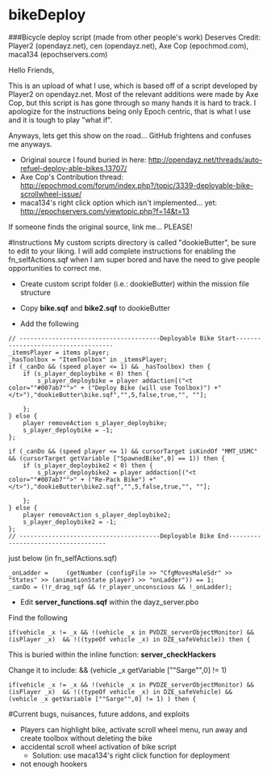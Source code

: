 bikeDeploy
==========
###Bicycle deploy script (made from other people's work)
Deserves Credit: Player2 (opendayz.net), cen (opendayz.net), Axe Cop (epochmod.com), maca134 (epochservers.com)



Hello Friends,

This is an upload of what I use, which is based off of a script developed by Player2 on opendayz.net. Most of the relevant additions were made by Axe Cop, but this script is has gone through so many hands it is hard to track. I apologize for the instructions being only Epoch centric, that is what I use and it is tough to play "what if".

Anyways, lets get this show on the road... GitHub frightens and confuses me anyways.
- Original source I found buried in here: http://opendayz.net/threads/auto-refuel-deploy-able-bikes.13707/
- Axe Cop's Contribution thread: http://epochmod.com/forum/index.php?/topic/3339-deployable-bike-scrollwheel-issue/
- maca134's right click option which isn't implemented... yet: http://epochservers.com/viewtopic.php?f=14&t=13

If someone finds the original source, link me... PLEASE!

#Instructions
My custom scripts directory is called "dookieButter", be sure to edit to your liking. I will add complete instructions for enabling the fn_selfActions.sqf when I am super bored and have the need to give people opportunities to correct me.

* Create custom script folder (i.e.: dookieButter) within the mission file structure

* Copy **bike.sqf** and **bike2.sqf** to dookieButter

* Add the following
```
// ---------------------------------------Deployable Bike Start------------------------------------
_itemsPlayer = items player;
_hasToolbox = "ItemToolbox" in _itemsPlayer;
if (_canDo && (speed player <= 1) && _hasToolbox) then {
    if (s_player_deploybike < 0) then {
        s_player_deploybike = player addaction[("<t color=""#007ab7"">" + ("Deploy Bike (will use Toolbox)") +"</t>"),"dookieButter\bike.sqf","",5,false,true,"", ""];

    };
} else {
    player removeAction s_player_deploybike;
    s_player_deploybike = -1;
};

if (_canDo && (speed player <= 1) && cursorTarget isKindOf "MMT_USMC" && (cursorTarget getVariable ["SpawnedBike",0] == 1)) then {
    if (s_player_deploybike2 < 0) then {
        s_player_deploybike2 = player addaction[("<t color=""#007ab7"">" + ("Re-Pack Bike") +"</t>"),"dookieButter\bike2.sqf","",5,false,true,"", ""];

    };
} else {
    player removeAction s_player_deploybike2;
    s_player_deploybike2 = -1;
};
// ---------------------------------------Deployable Bike End------------------------------------

```
just below (in fn_selfActions.sqf)
```
_onLadder =		(getNumber (configFile >> "CfgMovesMaleSdr" >> "States" >> (animationState player) >> "onLadder")) == 1;
_canDo = (!r_drag_sqf && !r_player_unconscious && !_onLadder);
```
*  Edit **server_functions.sqf** within the dayz_server.pbo

Find the following
```
if(vehicle _x != _x && !(vehicle _x in PVDZE_serverObjectMonitor) && (isPlayer _x)  && !((typeOf vehicle _x) in DZE_safeVehicle)) then {
```
This is buried within the inline function: **server_checkHackers**

Change it to include: && (vehicle _x getVariable [""Sarge"",0] != 1)
```
if(vehicle _x != _x && !(vehicle _x in PVDZE_serverObjectMonitor) && (isPlayer _x)  && !((typeOf vehicle _x) in DZE_safeVehicle) && (vehicle _x getVariable [""Sarge"",0] != 1) ) then {
```

#Current bugs, nuisances, future addons, and exploits
* Players can highlight bike, activate scroll wheel menu, run away and create toolbox without deleting the bike
* accidental scroll wheel activation of bike script
  * Solution: use maca134's right click function for deployment
* not enough hookers
